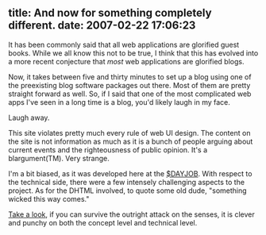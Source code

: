 title: And now for something completely different.
date: 2007-02-22 17:06:23
---

<p>It has been commonly said that all web applications are glorified guest books.  While we all know this not to be true, I think that this has evolved into a more recent conjecture that <em>most</em> web applications are glorified blogs.</p>

<p>Now, it takes between five and thirty minutes to set up a blog using one of the preexisting blog software packages out there.  Most of them are pretty straight forward as well.  So, if I said that one of the most complicated web apps I've seen in a long time is a blog, you'd likely laugh in my face.</p>

<p>Laugh away.</p>

<p>This site violates pretty much every rule of web UI design.  The content on the site is not information as much as it is a bunch of people arguing about current events and the righteousness of public opinion.  It's a blargument(TM).  Very strange.</p>

<p>I'm a bit biased, as it was developed here at the <a href="http://omniti.com/home">$DAYJOB</a>.  With respect to the technical side, there were a few intensely challenging aspects to the project.  As for the DHTML involved, to quote some old dude, "something wicked this way comes."</p>

<p><a href="http://www.ctoads.com/">Take a look</a>, if you can survive the outright attack on the senses, it is clever and punchy on both the concept level and technical level.</p>
